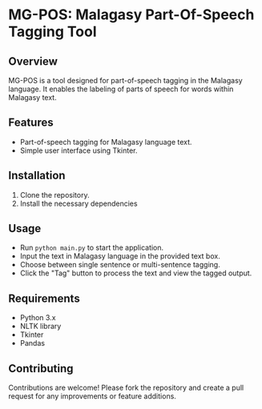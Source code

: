 # MG-POS: Malagasy Part-Of-Speech Tagging Tool

## Overview
MG-POS is a tool designed for part-of-speech tagging in the Malagasy language. It enables the labeling of parts of speech for words within Malagasy text.

## Features
- Part-of-speech tagging for Malagasy language text.
- Simple user interface using Tkinter.

## Installation
1. Clone the repository.
2. Install the necessary dependencies  

## Usage
- Run `python main.py` to start the application.
- Input the text in Malagasy language in the provided text box.
- Choose between single sentence or multi-sentence tagging.
- Click the "Tag" button to process the text and view the tagged output.

## Requirements
- Python 3.x
- NLTK library
- Tkinter
- Pandas
  
## Contributing
Contributions are welcome! Please fork the repository and create a pull request for any improvements or feature additions.

